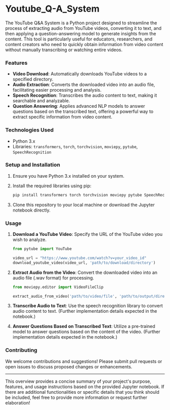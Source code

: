 # Youtube_Q-A_System


The YouTube Q&A System is a Python project designed to streamline the process of extracting audio from YouTube videos, converting it to text, and then applying a question-answering model to generate insights from the content. This tool is particularly useful for educators, researchers, and content creators who need to quickly obtain information from video content without manually transcribing or watching entire videos.

### Features

- **Video Download**: Automatically downloads YouTube videos to a specified directory.
- **Audio Extraction**: Converts the downloaded video into an audio file, facilitating easier processing and analysis.
- **Speech Recognition**: Transcribes the audio content to text, making it searchable and analyzable.
- **Question Answering**: Applies advanced NLP models to answer questions based on the transcribed text, offering a powerful way to extract specific information from video content.

### Technologies Used

- Python 3.x
- Libraries: `transformers`, `torch`, `torchvision`, `moviepy`, `pytube`, `SpeechRecognition`

### Setup and Installation

1. Ensure you have Python 3.x installed on your system.
2. Install the required libraries using pip:

   ```sh
   pip install transformers torch torchvision moviepy pytube SpeechRecognition
   ```

3. Clone this repository to your local machine or download the Jupyter notebook directly.

### Usage

1. **Download a YouTube Video**: Specify the URL of the YouTube video you wish to analyze.
   
   ```python
   from pytube import YouTube

   video_url = "https://www.youtube.com/watch?v=your_video_id"
   download_youtube_video(video_url, 'path/to/download/directory')
   ```

2. **Extract Audio from the Video**: Convert the downloaded video into an audio file (.wav format) for processing.
   
   ```python
   from moviepy.editor import VideoFileClip

   extract_audio_from_video('path/to/video/file', 'path/to/output/directory')
   ```

3. **Transcribe Audio to Text**: Use the speech recognition library to convert audio content to text. (Further implementation details expected in the notebook.)

4. **Answer Questions Based on Transcribed Text**: Utilize a pre-trained model to answer questions based on the content of the video. (Further implementation details expected in the notebook.)

### Contributing

We welcome contributions and suggestions! Please submit pull requests or open issues to discuss proposed changes or enhancements.

---

This overview provides a concise summary of your project's purpose, features, and usage instructions based on the provided Jupyter notebook. If there are additional functionalities or specific details that you think should be included, feel free to provide more information or request further elaboration!
